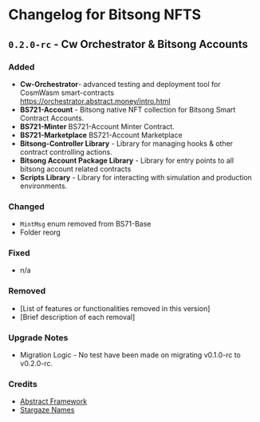 **Changelog for Bitsong NFTS**
=====================================================

**`0.2.0-rc` - Cw Orchestrator & Bitsong Accounts**
--------------------------------------

### Added

* **Cw-Orchestrator**- advanced testing and deployment tool for CosmWasm smart-contracts https://orchestrator.abstract.money/intro.html
* **BS721-Account** - Bitsong native NFT collection for Bitsong Smart Contract Accounts.
* **BS721-Minter** BS721-Account Minter Contract. 
* **BS721-Marketplace** BS721-Account Marketplace
* **Bitsong-Controller Library** - Library for managing hooks & other contract controlling actions.
* **Bitsong Account Package Library** - Library for entry points to all bitsong account related contracts
* **Scripts Library** - Library for interacting with simulation and production environments.

### Changed
* `MintMsg` enum removed from BS71-Base
* Folder reorg

### Fixed
* n/a

### Removed
* [List of features or functionalities removed in this version]
* [Brief description of each removal]

### Upgrade Notes
* Migration Logic - No test have been made on migrating v0.1.0-rc to v0.2.0-rc.


### Credits

* [Abstract Framework](https://github.com/AbstractSDK/abstract)
* [Stargaze Names](https://github.com/public-awesome/names)